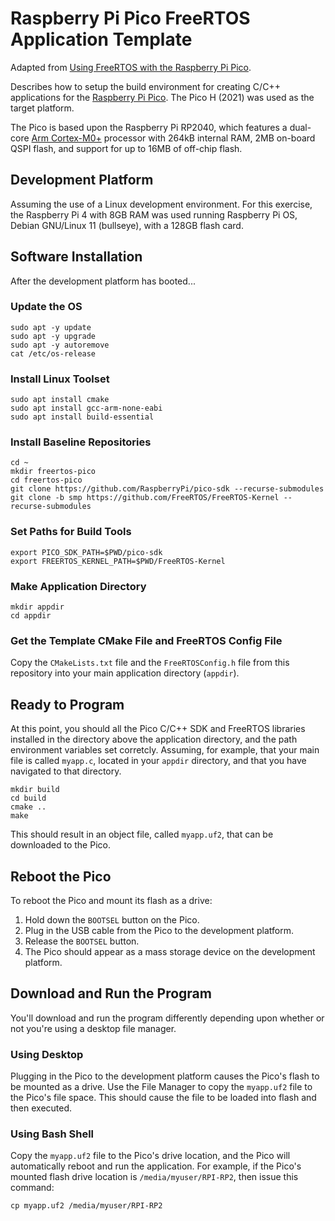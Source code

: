 # Raspberry Pi Pico FreeRTOS Application Template
Adapted from [Using FreeRTOS with the Raspberry Pi Pico](https://embeddedcomputing.com/technology/open-source/linux-freertos-related/using-freertos-with-the-raspberry-pi-pico).

Describes how to setup the build environment for creating C/C++ applications for the [Raspberry Pi Pico](https://www.raspberrypi.com/products/raspberry-pi-pico/). The Pico H (2021) was used as the target platform.

The Pico is based upon the Raspberry Pi RP2040, which features a dual-core [Arm Cortex-M0+](https://developer.arm.com/Processors/Cortex-M0-Plus) processor with 264kB internal RAM, 2MB on-board QSPI flash, and support for up to 16MB of off-chip flash.

## Development Platform
Assuming the use of a Linux development environment. For this exercise, the Raspberry Pi 4 with 8GB RAM was used running Raspberry Pi OS, Debian GNU/Linux 11 (bullseye), with a 128GB flash card.

## Software Installation
After the development platform has booted...

### Update the OS

`sudo apt -y update`<br>
`sudo apt -y upgrade`<br>
`sudo apt -y autoremove`<br>
`cat /etc/os-release`

### Install Linux Toolset

`sudo apt install cmake`<br>
`sudo apt install gcc-arm-none-eabi`<br>
`sudo apt install build-essential`

### Install Baseline Repositories

`cd ~`<br>
`mkdir freertos-pico`<br>
`cd freertos-pico`<br>
`git clone https://github.com/RaspberryPi/pico-sdk --recurse-submodules`<br>
`git clone -b smp https://github.com/FreeRTOS/FreeRTOS-Kernel --recurse-submodules`

### Set Paths for Build Tools

`export PICO_SDK_PATH=$PWD/pico-sdk`<br>
`export FREERTOS_KERNEL_PATH=$PWD/FreeRTOS-Kernel`<br>

### Make Application Directory

`mkdir appdir`<br>
`cd appdir`

### Get the Template CMake File and FreeRTOS Config File
Copy the `CMakeLists.txt` file and the `FreeRTOSConfig.h` file from this repository into your main application directory (`appdir`).

## Ready to Program
At this point, you should all the Pico C/C++ SDK and FreeRTOS libraries installed in the directory above the application directory, and the path environment variables set corretcly. Assuming, for example, that your main file is called `myapp.c`, located in your `appdir` directory, and that you have navigated to that directory.

`mkdir build`<br>
`cd build`<br>
`cmake ..`<br>
`make`

This should result in an object file, called `myapp.uf2`, that can be downloaded to the Pico.

## Reboot the Pico
To reboot the Pico and mount its flash as a drive:
1. Hold down the `BOOTSEL` button on the Pico.
2. Plug in the USB cable from the Pico to the development platform.
3. Release the `BOOTSEL` button.
4. The Pico should appear as a mass storage device on the development platform.

## Download and Run the Program
You'll download and run the program differently depending upon whether or not you're using a desktop file manager.

### Using Desktop
Plugging in the Pico to the development platform causes the Pico's flash to be mounted as a drive. Use the File Manager to copy the `myapp.uf2` file to the Pico's file space. This should cause the file to be loaded into flash and then executed.

### Using Bash Shell
Copy the `myapp.uf2` file to the Pico's drive location, and the Pico will automatically reboot and run the application. For example, if the Pico's mounted flash drive location is `/media/myuser/RPI-RP2`, then issue this command:

`cp myapp.uf2 /media/myuser/RPI-RP2`

